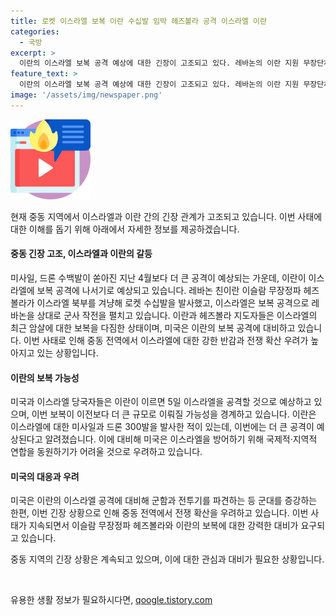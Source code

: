 ```yaml
---
title: 로켓 이스라엘 보복 이란 수십발 임박 헤즈볼라 공격 이스라엘 이란
categories:
  - 국방
excerpt: >
  이란의 이스라엘 보복 공격 예상에 대한 긴장이 고조되고 있다. 레바논의 이란 지원 무장단체 헤즈볼라가 이스라엘로의 로켓 공격을 증가시켰고, 이스라엘과 레바논 국경 지역에서는 군사 활동이 증가하고 있다. 미국은 이란의 이스라엘 공격에 대비해 중동에 추가 군사력을 파견하는 등 대응책을 강구하고 있다. 이러한 긴장 상황은 지역 전체에 영향을 미칠 가능성이 있으며, 국제적·지역적 연합이 어려울 수 있다는 우려가 제기되고 있다.
feature_text: >
  이란의 이스라엘 보복 공격 예상에 대한 긴장이 고조되고 있다. 레바논의 이란 지원 무장단체 헤즈볼라가 이스라엘로의 로켓 공격을 증가시켰고, 이스라엘과 레바논 국경 지역에서는 군사 활동이 증가하고 있다. 미국은 이란의 이스라엘 공격에 대비해 중동에 추가 군사력을 파견하는 등 대응책을 강구하고 있다. 이러한 긴장 상황은 지역 전체에 영향을 미칠 가능성이 있으며, 국제적·지역적 연합이 어려울 수 있다는 우려가 제기되고 있다.
image: '/assets/img/newspaper.png'
---
```


<p><img src="/assets/img/news.png" alt="rentncar 속보" /></p>

<p>현재 중동 지역에서 이스라엘과 이란 간의 긴장 관계가 고조되고 있습니다. 이번 사태에 대한 이해를 돕기 위해 아래에서 자세한 정보를 제공하겠습니다. </p>

<h4>중동 긴장 고조, 이스라엘과 이란의 갈등</h4>

<p>미사일, 드론 수백발이 쏟아진 지난 4월보다 더 큰 공격이 예상되는 가운데, 이란이 이스라엘에 보복 공격에 나서기로 예상되고 있습니다. 레바논 친이란 이슬람 무장정파 헤즈볼라가 이스라엘 북부를 겨냥해 로켓 수십발을 발사했고, 이스라엘은 보복 공격으로 레바논을 상대로 군사 작전을 펼치고 있습니다. 이란과 헤즈볼라 지도자들은 이스라엘의 최근 암살에 대한 보복을 다짐한 상태이며, 미국은 이란의 보복 공격에 대비하고 있습니다. 이번 사태로 인해 중동 전역에서 이스라엘에 대한 강한 반감과 전쟁 확산 우려가 높아지고 있는 상황입니다.</p>

<h4>이란의 보복 가능성</h4>

<p>미국과 이스라엘 당국자들은 이란이 이르면 5일 이스라엘을 공격할 것으로 예상하고 있으며, 이번 보복이 이전보다 더 큰 규모로 이뤄질 가능성을 경계하고 있습니다. 이란은 이스라엘에 대한 미사일과 드론 300발을 발사한 적이 있는데, 이번에는 더 큰 공격이 예상된다고 알려졌습니다. 이에 대비해 미국은 이스라엘을 방어하기 위해 국제적·지역적 연합을 동원하기가 어려울 것으로 우려하고 있습니다.</p>

<h4>미국의 대응과 우려</h4>

<p>미국은 이란의 이스라엘 공격에 대비해 군함과 전투기를 파견하는 등 군대를 증강하는 한편, 이번 긴장 상황으로 인해 중동 전역에서 전쟁 확산을 우려하고 있습니다. 이번 사태가 지속되면서 이슬람 무장정파 헤즈볼라와 이란의 보복에 대한 강력한 대비가 요구되고 있습니다.</p>

<p>중동 지역의 긴장 상황은 계속되고 있으며, 이에 대한 관심과 대비가 필요한 상황입니다.</p>

<p data-ke-size="size16">&nbsp;</p>
유용한 생활 정보가 필요하시다면, <a href="https://qoogle.tistory.com" rel="dofollow">qoogle.tistory.com</a>


